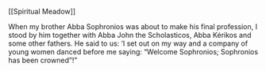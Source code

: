 [[Spiritual Meadow]]
 
When my brother Abba Sophronios was about to make his final profession, I stood by him together with Abba John the Scholasticos, Abba Kérikos and some other fathers. He said to us: ‘I set out on my way and a company of young women danced before me saying: “Welcome Sophronios; Sophronios has been crowned”!”
